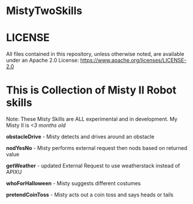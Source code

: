# MistyTwoSkills

# LICENSE #

All files contained in this repository, unless otherwise noted, are
available under an Apache 2.0 License:
https://www.apache.org/licenses/LICENSE-2.0


# This is Collection of Misty II Robot skills

Note: These Misty Skills are ALL experimental and in development. My Misty II is _<3 months old_

**obstacleDrive** - Misty detects and drives around an obstacle

**nodYesNo** - Misty performs external request then nods based on returned value

**getWeather** - updated External Request to use weatherstack instead of APIXU

**whoForHalloween** - Misty suggests different costumes

**pretendCoinToss** - Misty acts out a coin toss and says heads or tails

